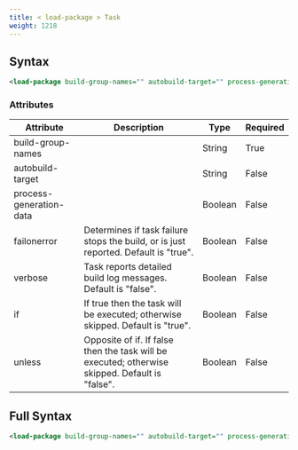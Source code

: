 ```yaml
---
title: < load-package > Task
weight: 1218
---
```

## Syntax
```xml
<load-package build-group-names="" autobuild-target="" process-generation-data="" failonerror="" verbose="" if="" unless="" />
```
### Attributes
| Attribute | Description | Type | Required |
| --------- | ----------- | ---- | -------- |
| build-group-names |  | String | True |
| autobuild-target |  | String | False |
| process-generation-data |  | Boolean | False |
| failonerror | Determines if task failure stops the build, or is just reported. Default is &quot;true&quot;. | Boolean | False |
| verbose | Task reports detailed build log messages.  Default is &quot;false&quot;. | Boolean | False |
| if | If true then the task will be executed; otherwise skipped. Default is &quot;true&quot;. | Boolean | False |
| unless | Opposite of if.  If false then the task will be executed; otherwise skipped. Default is &quot;false&quot;. | Boolean | False |

## Full Syntax
```xml
<load-package build-group-names="" autobuild-target="" process-generation-data="" failonerror="" verbose="" if="" unless="" />
```
